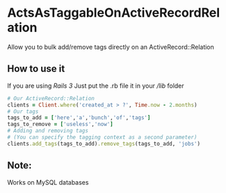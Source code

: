 ActsAsTaggableOnActiveRecordRelation
====================================

Allow you to bulk add/remove tags directly on an ActiveRecord::Relation


How to use it
-------------

If you are using *Rails 3* Just put the .rb file it in your */lib* folder

```ruby
# Our ActiveRecord::Relation
clients = Client.where('created_at > ?', Time.now - 2.months)
# Our tags
tags_to_add = ['here','a','bunch','of','tags']
tags_to_remove = ['useless','now']
# Adding and removing tags
# (You can specify the tagging context as a second parameter) 
clients.add_tags(tags_to_add).remove_tags(tags_to_add, 'jobs')
```

Note:
-----
Works on MySQL databases
